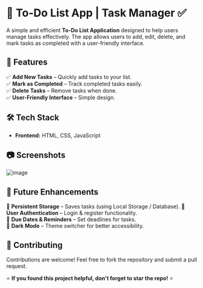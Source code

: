 # 📝 To-Do List App | Task Manager ✅

A simple and efficient **To-Do List Application** designed to help users manage tasks effectively. The app allows users to add, edit, delete, and mark tasks as completed with a user-friendly interface.

## 📌 Features

✅ **Add New Tasks** – Quickly add tasks to your list.   
✅ **Mark as Completed** – Track completed tasks easily.  
✅ **Delete Tasks** – Remove tasks when done.  
✅ **User-Friendly Interface** – Simple design.    

## 🛠 Tech Stack

- **Frontend:** HTML, CSS, JavaScript 

## 📷 Screenshots
![image](https://github.com/user-attachments/assets/324fae30-4fe5-48ca-9b04-46fff7389ccb)

## 📌 Future Enhancements

🔹 **Persistent Storage** – Saves tasks (using Local Storage / Database).
🔹 **User Authentication** – Login & register functionality.  
🔹 **Due Dates & Reminders** – Set deadlines for tasks.  
🔹 **Dark Mode** – Theme switcher for better accessibility.

## 🤝 Contributing

Contributions are welcome! Feel free to fork the repository and submit a pull request.

⭐ **If you found this project helpful, don't forget to star the repo!** ⭐
